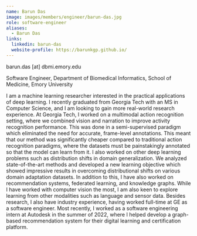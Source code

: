 ```yaml
---
name: Barun Das
image: images/members/engineer/barun-das.jpg
role: software-engineer
aliases:
  - Barun Das
links:
  linkedin: barun-das
  website-profile: https://barunkgp.github.io/
---
```


barun.das [at] dbmi.emory.edu

Software Engineer, Department of Biomedical Informatics, School of Medicine, Emory University

I am a machine learning researcher interested in the practical applications of deep learning. I recently graduated from Georgia Tech with an MS in Computer Science, and I am looking to gain more real-world research experience.
At Georgia Tech, I worked on a multimodal action recognition setting, where we combined vision and narration to improve activity recognition performance. This was done in a semi-supervised paradigm which eliminated the need for accurate, frame-level annotations. This meant that our method was significantly cheaper compared to traditional action recognition paradigms, where the datasets must be painstakingly annotated so that the model can learn from it.
I also worked on other deep learning problems such as distribution shifts in domain generalization. We analyzed state-of-the-art methods and developed a new learning objective which showed impressive results in overcoming distributional shifts on various domain adaptation datasets. In addition to this, I have also worked on recommendation systems, federated learning, and knowledge graphs. While I have worked with computer vision the most, I am also keen to explore learning from other modalities such as language and sensor data.
Besides research, I also have industry experience, having worked full-time at GE as a software engineer. Most recently, I worked as a software engineering intern at Autodesk in the summer of 2022, where I helped develop a graph-based recommendation system for their digital learning and certification platform.